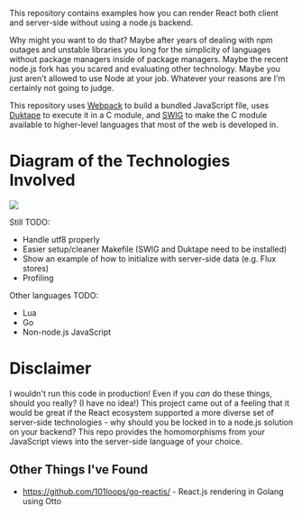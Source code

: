This repository contains examples how you can render React both client and server-side without using a node.js backend.

Why might you want to do that?  Maybe after years of dealing with npm outages and unstable libraries you long for the simplicity of languages without package managers inside of package managers.  Maybe the recent node.js fork has you scared and evaluating other technology.  Maybe you just aren't allowed to use Node at your job.  Whatever your reasons are I'm certainly not going to judge.

This repository uses [Webpack](https://webpack.github.io/) to build a bundled JavaScript file, uses [Duktape](http://duktape.org) to execute it in a C module, and [SWIG](http://swig.org) to make the C module available to higher-level languages that most of the web is developed in.

# Diagram of the Technologies Involved

![](https://raw.githubusercontent.com/tildedave/isomorphic-react-without-node/master/diagram.png)

Still TODO:
* Handle utf8 properly
* Easier setup/cleaner Makefile (SWIG and Duktape need to be installed)
* Show an example of how to initialize with server-side data (e.g. Flux stores)
* Profiling

Other languages TODO:
* Lua
* Go
* Non-node.js JavaScript

# Disclaimer

I wouldn't run this code in production!  Even if you *can* do these things, should you really?  (I have no idea!)  This project came out of a feeling that it would be great if the React ecosystem supported a more diverse set of server-side technologies - why should you be locked in to a node.js solution on your backend?  This repo provides the homomorphisms from your JavaScript views into the server-side language of your choice.

## Other Things I've Found

* https://github.com/101loops/go-reactjs/ - React.js rendering in Golang using Otto
